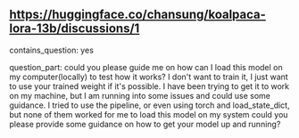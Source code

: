 ## https://huggingface.co/chansung/koalpaca-lora-13b/discussions/1

contains_question: yes

question_part: 
could you please guide me on how can I load this model on my computer(locally) to test how it works? I don't want to train it, I just want to use your trained weight if it's possible. I have been trying to get it to work on my machine, but I am running into some issues and could use some guidance.
I tried to use the pipeline, or even using torch and load_state_dict, but none of them worked for me to load this model on my system
could you please provide some guidance on how to get your model up and running?